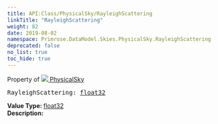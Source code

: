 ```yaml
---
title: API:Class/PhysicalSky/RayleighScattering
linkTitle: "RayleighScattering"
weight: 82
date: 2019-08-02
namespace: Primrose.DataModel.Skies.PhysicalSky.RayleighScattering
deprecated: false
no_list: true
toc_hide: true
---
```

Property of <a href="/docs/api-reference/Class/PhysicalSky"><img src="/icons/silk/sky.png"/>&nbsp;PhysicalSky</a>
<pre class="method-declaration">
RayleighScattering: <a class="type" href="/docs/api-reference/System/Primitives#single">float32</a></pre>
<b>Value Type: </b>
<a class="type" href="/docs/api-reference/System/Primitives#single">float32</a>
<br/>
<b>Description: </b>